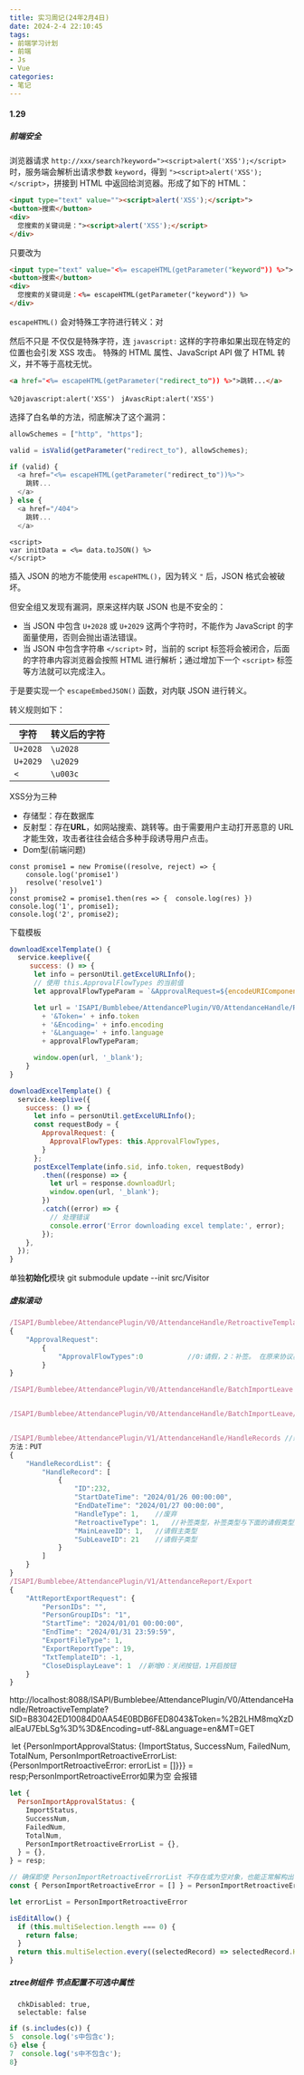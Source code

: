 ```yaml
---
title: 实习周记(24年2月4日)
date: 2024-2-4 22:10:45
tags:
- 前端学习计划
- 前端
- Js
- Vue
categories: 
- 笔记
---
```


#### 1.29

##### 前端安全

浏览器请求 `http://xxx/search?keyword="><script>alert('XSS');</script>` 时，服务端会解析出请求参数 `keyword`，得到 `"><script>alert('XSS');</script>`，拼接到 HTML 中返回给浏览器。形成了如下的 HTML：

```html
<input type="text" value=""><script>alert('XSS');</script>">
<button>搜索</button>
<div>
  您搜索的关键词是："><script>alert('XSS');</script>
</div>
```

只要改为

```html
<input type="text" value="<%= escapeHTML(getParameter("keyword")) %>">
<button>搜索</button>
<div>
  您搜索的关键词是：<%= escapeHTML(getParameter("keyword")) %>
</div>
```

`escapeHTML()` 会对特殊工字符进行转义：对

然后不只是 不仅仅是特殊字符，连 `javascript:` 这样的字符串如果出现在特定的位置也会引发 XSS 攻击。
特殊的 HTML 属性、JavaScript API 做了 HTML 转义，并不等于高枕无忧。

```html
<a href="<%= escapeHTML(getParameter("redirect_to")) %>">跳转...</a>
```

`%20javascript:alert('XSS')`  ` jAvascRipt:alert('XSS')`

选择了白名单的方法，彻底解决了这个漏洞：

```js
allowSchemes = ["http", "https"];

valid = isValid(getParameter("redirect_to"), allowSchemes);

if (valid) {
  <a href="<%= escapeHTML(getParameter("redirect_to"))%>">
    跳转...
  </a>
} else {
  <a href="/404">
    跳转...
  </a>
```

```
<script>
var initData = <%= data.toJSON() %>
</script>
```

插入 JSON 的地方不能使用 `escapeHTML()`，因为转义 `"` 后，JSON 格式会被破坏。

但安全组又发现有漏洞，原来这样内联 JSON 也是不安全的：

- 当 JSON 中包含 `U+2028` 或 `U+2029` 这两个字符时，不能作为 JavaScript 的字面量使用，否则会抛出语法错误。
- 当 JSON 中包含字符串 `</script>` 时，当前的 script 标签将会被闭合，后面的字符串内容浏览器会按照 HTML 进行解析；通过增加下一个 `<script>` 标签等方法就可以完成注入。

于是要实现一个 `escapeEmbedJSON()` 函数，对内联 JSON 进行转义。

转义规则如下：

| 字符     | 转义后的字符 |
| -------- | ------------ |
| `U+2028` | `\u2028`     |
| `U+2029` | `\u2029`     |
| `<`      | `\u003c`     |

XSS分为三种

- 存储型：存在数据库
- 反射型：存在**URL**，如网站搜索、跳转等。由于需要用户主动打开恶意的 URL 才能生效，攻击者往往会结合多种手段诱导用户点击。
- Dom型(前端问题)

```JS
const promise1 = new Promise((resolve, reject) => {  
    console.log('promise1') 
    resolve('resolve1') 
}) 
const promise2 = promise1.then(res => {  console.log(res) }) 
console.log('1', promise1); 
console.log('2', promise2);
```

下载模板

```js
downloadExcelTemplate() {
  service.keeplive({
     success: () => {
      let info = personUtil.getExcelURLInfo();
      // 使用 this.ApprovalFlowTypes 的当前值
      let approvalFlowTypeParam = `&ApprovalRequest=${encodeURIComponent(JSON.stringify({ ApprovalFlowTypes: this.ApprovalFlowTypes }))}`;

      let url = 'ISAPI/Bumblebee/AttendancePlugin/V0/AttendanceHandle/RetroactiveTemplate?SID=' + info.sid
        + '&Token=' + info.token
        + '&Encoding=' + info.encoding
        + '&Language=' + info.language
        + approvalFlowTypeParam;

      window.open(url, '_blank');
    }
}
```



```js
downloadExcelTemplate() {
  service.keeplive({
    success: () => {
      let info = personUtil.getExcelURLInfo();
      const requestBody = {
        ApprovalRequest: {
          ApprovalFlowTypes: this.ApprovalFlowTypes,
        }
      };
      postExcelTemplate(info.sid, info.token, requestBody)
        .then((response) => {
          let url = response.downloadUrl;
          window.open(url, '_blank');
        })
        .catch((error) => {
          // 处理错误
          console.error('Error downloading excel template:', error);
        });
    },
  });
}
```



单独**初始化**模块   git submodule update --init src/Visitor

##### 虚拟滚动

```js
/ISAPI/Bumblebee/AttendancePlugin/V0/AttendanceHandle/RetroactiveTemplate			//模板下载
{
	"ApprovalRequest":
		{
			"ApprovalFlowTypes":0			//0:请假，2：补签。 在原来协议基础上新增该字段
		}
}

/ISAPI/Bumblebee/AttendancePlugin/V0/AttendanceHandle/BatchImportLeave			//新增协议，批量导入请假，入参出参信息参考/ISAPI/Bumblebee/AttendancePlugin/V0/AttendanceHandle/BatchImportRetroactive


/ISAPI/Bumblebee/AttendancePlugin/V0/AttendanceHandle/BatchImportLeave/Status  //新增协议，批量导入请假状态，入参出参信息参考/ISAPI/Bumblebee/AttendancePlugin/V0/AttendanceHandle/BatchImportRetroactive/Status


/ISAPI/Bumblebee/AttendancePlugin/V1/AttendanceHandle/HandleRecords	//新增协议，批量修改请假补签信息
方法：PUT
{
	"HandleRecordList": {
		"HandleRecord": [
			{
				"ID":232,
				"StartDateTime": "2024/01/26 00:00:00",
				"EndDateTime": "2024/01/27 00:00:00",
				"HandleType": 1,	//废弃
				"RetroactiveType": 1,	//补签类型，补签类型与下面的请假类型是互斥的
				"MainLeaveID": 1,	//请假主类型
				"SubLeaveID": 21	//请假子类型
			}
		]
	}
}
/ISAPI/Bumblebee/AttendancePlugin/V1/AttendanceReport/Export
{
	"AttReportExportRequest": {
		"PersonIDs": "",
		"PersonGroupIDs": "1",
		"StartTime": "2024/01/01 00:00:00",
		"EndTime": "2024/01/31 23:59:59",
		"ExportFileType": 1,
		"ExportReportType": 19,
		"TxtTemplateID": -1,
		"CloseDisplayLeave": 1	//新增0：关闭按钮，1开启按钮
	}
}
```

http://localhost:8088/ISAPI/Bumblebee/AttendancePlugin/V0/AttendanceHandle/RetroactiveTemplate?SID=B83042ED10084D0AA54E0BDB6FED8043&Token=%2B2LHM8mqXzDaIEaU7EbLSg%3D%3D&Encoding=utf-8&Language=en&MT=GET

​      let {PersonImportApprovalStatus: {ImportStatus, SuccessNum, FailedNum, TotalNum, PersonImportRetroactiveErrorList: {PersonImportRetroactiveError: errorList = []}}} = resp;PersonImportRetroactiveError如果为空 会报错

```js
let {
  PersonImportApprovalStatus: {
    ImportStatus,
    SuccessNum,
    FailedNum,
    TotalNum,
    PersonImportRetroactiveErrorList = {},
  } = {},
} = resp;

// 确保即使 PersonImportRetroactiveErrorList 不存在或为空对象，也能正常解构出 PersonImportRetroactiveError
const { PersonImportRetroactiveError = [] } = PersonImportRetroactiveErrorList || {};

let errorList = PersonImportRetroactiveError
```

```js
isEditAllow() {
  if (this.multiSelection.length === 0) {
    return false;
  }
  return this.multiSelection.every((selectedRecord) => selectedRecord.HandleType === 'Check-In');
}
```

##### ztree树组件 节点配置不可选中属性

```JS
  chkDisabled: true,
​  selectable: false
```

```javascript
if (s.includes(c)) {
5  console.log('s中包含c');
6} else {
7  console.log('s中不包含c');
8}
```

